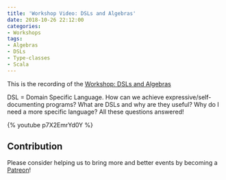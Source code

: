 ```yaml
---
title: 'Workshop Video: DSLs and Algebras'
date: 2018-10-26 22:12:00
categories:
- Workshops
tags:
- Algebras
- DSLs
- Type-classes
- Scala
---
```


This is the recording of the [Workshop: DSLs and Algebras](https://www.meetup.com/lambda1-fp-academy-ams/events/255735734/)

DSL = Domain Specific Language. How can we achieve expressive/self-documenting programs? What are DSLs and why are they useful? Why do I need a more specific language? All these questions answered!

{% youtube p7X2EmrYd0Y %}

## Contribution

Please consider helping us to bring more and better events by becoming a [Patreon](https://patreon.com/lambdaone)!

